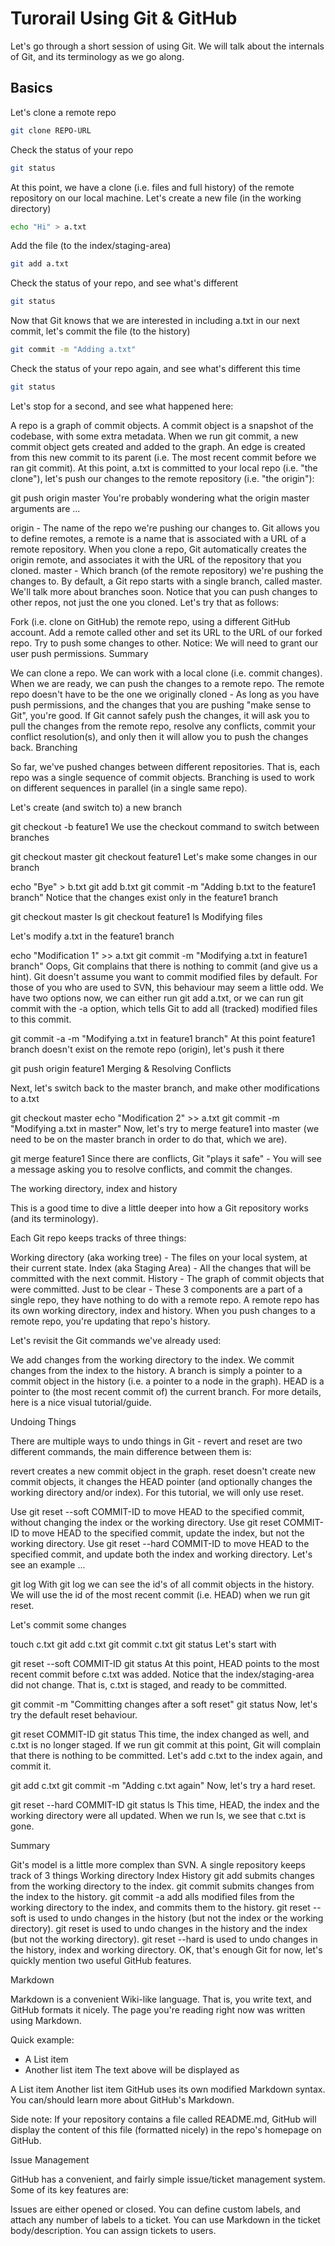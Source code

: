 Turorail Using Git & GitHub
==========================================

Let's go through a short session of using Git. We will talk about the internals of Git, and its terminology as we go along.

Basics
--------

Let's clone a remote repo

```sh
git clone REPO-URL
```

Check the status of your repo

```sh
git status
```

At this point, we have a clone (i.e. files and full history) of the remote repository on our local machine.
Let's create a new file (in the working directory)

```sh
echo "Hi" > a.txt
```

Add the file (to the index/staging-area)

```sh
git add a.txt
```

Check the status of your repo, and see what's different

```sh
git status
```

Now that Git knows that we are interested in including a.txt in our next commit, let's commit the file (to the history)

```sh
git commit -m "Adding a.txt"
```
 
Check the status of your repo again, and see what's different this time

```sh
git status
```

Let's stop for a second, and see what happened here:

A repo is a graph of commit objects.
A commit object is a snapshot of the codebase, with some extra metadata.
When we run git commit, a new commit object gets created and added to the graph.
An edge is created from this new commit to its parent (i.e. The most recent commit before we ran git commit).
At this point, a.txt is committed to your local repo (i.e. "the clone"), let's push our changes to the remote repository (i.e. "the origin"):

git push origin master
You're probably wondering what the origin master arguments are ...

origin - The name of the repo we're pushing our changes to.
Git allows you to define remotes, a remote is a name that is associated with a URL of a remote repository.
When you clone a repo, Git automatically creates the origin remote, and associates it with the URL of the repository that you cloned.
master - Which branch (of the remote repository) we're pushing the changes to.
By default, a Git repo starts with a single branch, called master.
We'll talk more about branches soon.
Notice that you can push changes to other repos, not just the one you cloned. Let's try that as follows:

Fork (i.e. clone on GitHub) the remote repo, using a different GitHub account.
Add a remote called other and set its URL to the URL of our forked repo.
Try to push some changes to other.
Notice: We will need to grant our user push permissions.
Summary

We can clone a repo.
We can work with a local clone (i.e. commit changes).
When we are ready, we can push the changes to a remote repo.
The remote repo doesn't have to be the one we originally cloned - As long as you have push permissions, and the changes that you are pushing "make sense to Git", you're good.
If Git cannot safely push the changes, it will ask you to pull the changes from the remote repo, resolve any conflicts, commit your conflict resolution(s), and only then it will allow you to push the changes back.
Branching

So far, we've pushed changes between different repositories. That is, each repo was a single sequence of commit objects. Branching is used to work on different sequences in parallel (in a single same repo).

Let's create (and switch to) a new branch

git checkout -b feature1
We use the checkout command to switch between branches

git checkout master
git checkout feature1
Let's make some changes in our branch

echo "Bye" > b.txt
git add b.txt
git commit -m "Adding b.txt to the feature1 branch"
Notice that the changes exist only in the feature1 branch

git checkout master
ls
git checkout feature1
ls
Modifying files

Let's modify a.txt in the feature1 branch

echo "Modification 1" >> a.txt
git commit -m "Modifying a.txt in feature1 branch"
Oops, Git complains that there is nothing to commit (and give us a hint).
Git doesn't assume you want to commit modified files by default. For those of you who are used to SVN, this behaviour may seem a little odd.
We have two options now, we can either run git add a.txt, or we can run git commit with the -a option, which tells Git to add all (tracked) modified files to this commit.

git commit -a -m "Modifying a.txt in feature1 branch"
At this point feature1 branch doesn't exist on the remote repo (origin), let's push it there

git push origin feature1
Merging & Resolving Conflicts

Next, let's switch back to the master branch, and make other modifications to a.txt

git checkout master
echo "Modification 2" >> a.txt
git commit -m "Modifying a.txt in master"
Now, let's try to merge feature1 into master (we need to be on the master branch in order to do that, which we are).

git merge feature1
Since there are conflicts, Git "plays it safe" - You will see a message asking you to resolve conflicts, and commit the changes.

The working directory, index and history

This is a good time to dive a little deeper into how a Git repository works (and its terminology).

Each Git repo keeps tracks of three things:

Working directory (aka working tree) - The files on your local system, at their current state.
Index (aka Staging Area) - All the changes that will be committed with the next commit.
History - The graph of commit objects that were committed.
Just to be clear - These 3 components are a part of a single repo, they have nothing to do with a remote repo.
A remote repo has its own working directory, index and history. When you push changes to a remote repo, you're updating that repo's history.

Let's revisit the Git commands we've already used:

We add changes from the working directory to the index.
We commit changes from the index to the history.
A branch is simply a pointer to a commit object in the history (i.e. a pointer to a node in the graph).
HEAD is a pointer to (the most recent commit of) the current branch.
For more details, here is a nice visual tutorial/guide.

Undoing Things

There are multiple ways to undo things in Git - revert and reset are two different commands, the main difference between them is:

revert creates a new commit object in the graph.
reset doesn't create new commit objects, it changes the HEAD pointer (and optionally changes the working directory and/or index).
For this tutorial, we will only use reset.

Use git reset --soft COMMIT-ID to move HEAD to the specified commit, without changing the index or the working directory.
Use git reset COMMIT-ID to move HEAD to the specified commit, update the index, but not the working directory.
Use git reset --hard COMMIT-ID to move HEAD to the specified commit, and update both the index and working directory.
Let's see an example ...

git log
With git log we can see the id's of all commit objects in the history. We will use the id of the most recent commit (i.e. HEAD) when we run git reset.

Let's commit some changes

touch c.txt
git add c.txt
git commit c.txt
git status
Let's start with

git reset --soft COMMIT-ID
git status
At this point, HEAD points to the most recent commit before c.txt was added.
Notice that the index/staging-area did not change. That is, c.txt is staged, and ready to be committed.

git commit -m "Committing changes after a soft reset"
git status
Now, let's try the default reset behaviour.

git reset COMMIT-ID
git status
This time, the index changed as well, and c.txt is no longer staged.
If we run git commit at this point, Git will complain that there is nothing to be committed.
Let's add c.txt to the index again, and commit it.

git add c.txt
git commit -m "Adding c.txt again"
Now, let's try a hard reset.

git reset --hard COMMIT-ID
git status
ls
This time, HEAD, the index and the working directory were all updated. When we run ls, we see that c.txt is gone.

Summary

Git's model is a little more complex than SVN. A single repository keeps track of 3 things
Working directory
Index
History
git add submits changes from the working directory to the index.
git commit submits changes from the index to the history.
git commit -a add alls modified files from the working directory to the index, and commits them to the history.
git reset --soft is used to undo changes in the history (but not the index or the working directory).
git reset is used to undo changes in the history and the index (but not the working directory).
git reset --hard is used to undo changes in the history, index and working directory.
OK, that's enough Git for now, let's quickly mention two useful GitHub features.

Markdown

Markdown is a convenient Wiki-like language. That is, you write text, and GitHub formats it nicely.
The page you're reading right now was written using Markdown.

Quick example:

 * A List item
 * Another list item
The text above will be displayed as

A List item
Another list item
GitHub uses its own modified Markdown syntax. You can/should learn more about GitHub's Markdown.

Side note: If your repository contains a file called README.md, GitHub will display the content of this file (formatted nicely) in the repo's homepage on GitHub.

Issue Management

GitHub has a convenient, and fairly simple issue/ticket management system. Some of its key features are:

Issues are either opened or closed.
You can define custom labels, and attach any number of labels to a ticket.
You can use Markdown in the ticket body/description.
You can assign tickets to users.
